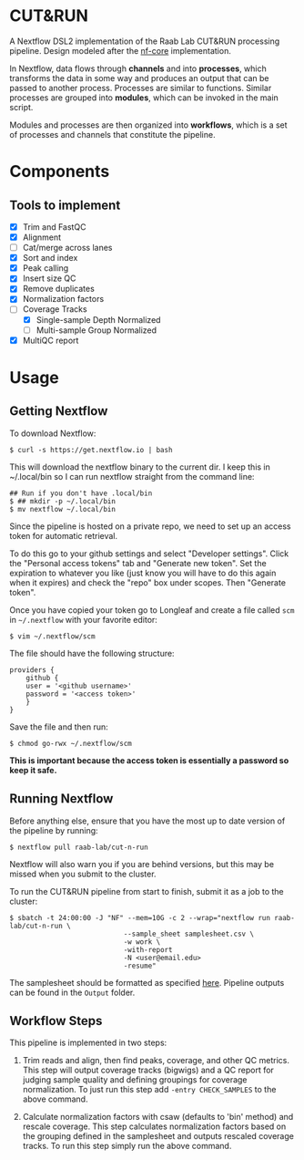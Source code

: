 CUT&RUN
=======

A Nextflow DSL2 implementation of the Raab Lab CUT&RUN processing pipeline. Design modeled after the [nf-core](https://nf-co.re/cutandrun) implementation.

In Nextflow, data flows through **channels** and into **processes**,
which transforms the data in some way and produces an output that can be passed to another process.
Processes are similar to functions.
Similar processes are grouped into **modules**, which can be invoked in the main script.

Modules and processes are then organized into **workflows**,
which is a set of processes and channels that constitute the pipeline.

Components
==========

## Tools to implement

- [X] Trim and FastQC
- [X] Alignment
- [ ] Cat/merge across lanes
- [X] Sort and index
- [X] Peak calling
- [X] Insert size QC
- [X] Remove duplicates
- [X] Normalization factors
- [ ] Coverage Tracks
	- [X] Single-sample Depth Normalized
	- [ ] Multi-sample Group Normalized
- [X] MultiQC report

Usage
=====

Getting Nextflow
----------------

To download Nextflow:

    $ curl -s https://get.nextflow.io | bash

This will download the nextflow binary to the current dir.
I keep this in ~/.local/bin so I can run nextflow straight from the command line:

    ## Run if you don't have .local/bin
    $ ## mkdir -p ~/.local/bin
    $ mv nextflow ~/.local/bin

Since the pipeline is hosted on a private repo,
we need to set up an access token for automatic retrieval.

To do this go to your github settings and select "Developer settings".
Click the "Personal access tokens" tab and "Generate new token".
Set the expiration to whatever you like (just know you will have to do this again when it expires)
and check the "repo" box under scopes. Then "Generate token".

Once you have copied your token go to Longleaf
and create a file called `scm` in `~/.nextflow` with your favorite editor:

    $ vim ~/.nextflow/scm

The file should have the following structure:

    providers {
	    github {
		user = '<github username>'
		password = '<access token>'
	    }
    }

Save the file and then run:

    $ chmod go-rwx ~/.nextflow/scm

**This is important because the access token is essentially a password so keep it safe.**

Running Nextflow
----------------

Before anything else, ensure that you have the most up to date version of the pipeline
by running:

    $ nextflow pull raab-lab/cut-n-run

Nextflow will also warn you if you are behind versions,
but this may be missed when you submit to the cluster.

To run the CUT&RUN pipeline from start to finish, submit it as a job to the cluster:

    $ sbatch -t 24:00:00 -J "NF" --mem=10G -c 2 --wrap="nextflow run raab-lab/cut-n-run \
								--sample_sheet samplesheet.csv \
								-w work \
								-with-report
								-N <user@email.edu>
								-resume"

The samplesheet should be formatted as specified [here](docs/params.md). Pipeline outputs can be found in the `Output` folder.

Workflow Steps
--------------

This pipeline is implemented in two steps:

1. Trim reads and align, then find peaks, coverage, and other QC metrics. This step will output coverage tracks (bigwigs) and a QC report for judging sample quality and defining groupings for coverage normalization. To just run this step add `-entry CHECK_SAMPLES` to the above command.

2. Calculate normalization factors with csaw (defaults to 'bin' method) and rescale coverage. This step calculates normalization factors based on the grouping defined in the samplesheet and outputs rescaled coverage tracks. To run this step simply run the above command.
